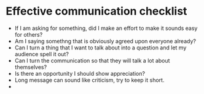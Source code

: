 # Effective communication checklist

- If I am asking for something, did I make an effort to make it sounds easy for others?
- Am I saying somethng that is obviously agreed upon everyone already?
- Can I turn a thing that I want to talk about into a question and let my audience spell it out?
- Can I turn the communication so that they will talk a lot about themselves?
- Is there an opportunity I should show appreciation?
- Long message can sound like criticism, try to keep it short.
- 